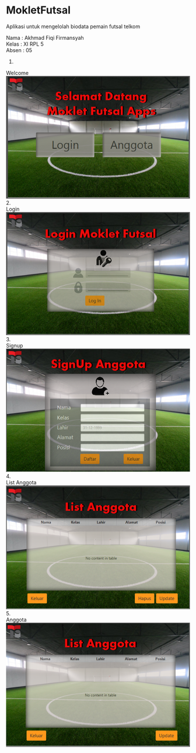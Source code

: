 # MokletFutsal
Aplikasi untuk mengelolah biodata  pemain futsal telkom

Nama : Akhmad Fiqi Firmansyah <br>
Kelas : XI RPL 5 <br>
Absen : 05 <br>

1. <br>
Welcome <br>
![alt text](https://raw.githubusercontent.com/akhmadfiqi/MokletFutsal/master/outputprogram/welcome.PNG)
<br>
2. <br>
Login <br>
![alt text](https://raw.githubusercontent.com/akhmadfiqi/MokletFutsal/master/outputprogram/login.PNG)
<br>
3. <br>
Signup <br>
![alt text](https://raw.githubusercontent.com/akhmadfiqi/MokletFutsal/master/outputprogram/signup.PNG)
<br>
4. <br>
List Anggota <br>
![alt text](https://raw.githubusercontent.com/akhmadfiqi/MokletFutsal/master/outputprogram/listanggota.PNG)
5. <br>
 Anggota <br>
![alt text](https://raw.githubusercontent.com/akhmadfiqi/MokletFutsal/master/outputprogram/anggota.PNG)
